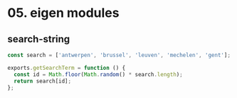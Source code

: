 # 05. eigen modules

## search-string

```javascript
const search = ['antwerpen', 'brussel', 'leuven', 'mechelen', 'gent'];

exports.getSearchTerm = function () {
  const id = Math.floor(Math.random() * search.length);
  return search[id];
};
```



